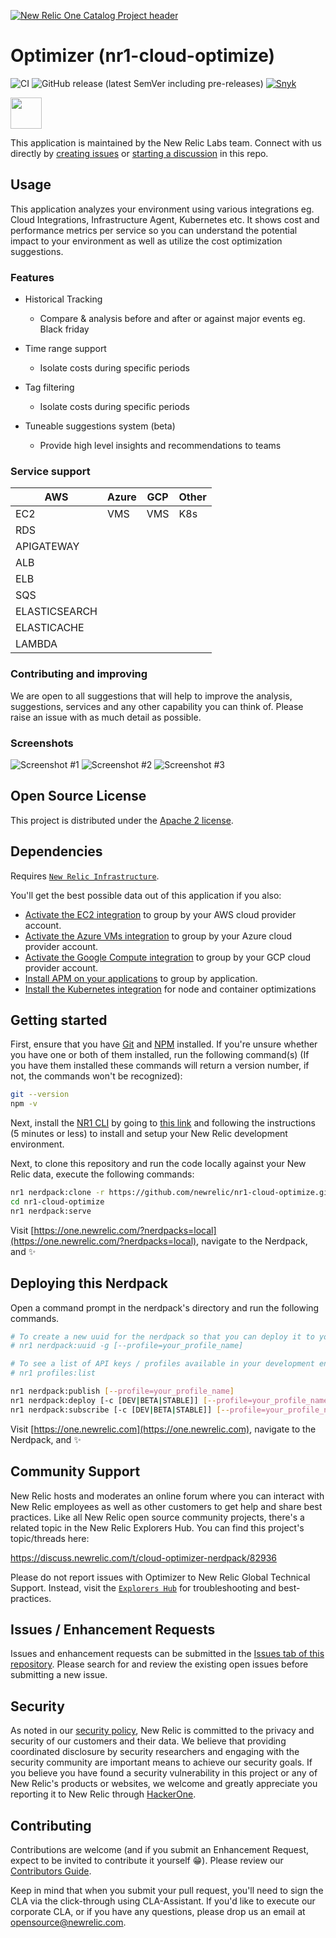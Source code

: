 [![New Relic One Catalog Project header](https://github.com/newrelic/opensource-website/raw/master/src/images/categories/New_Relic_One_Catalog_Project.png)](https://opensource.newrelic.com/oss-category/#new-relic-one-catalog-project)

# Optimizer (nr1-cloud-optimize)

![CI](https://github.com/newrelic/nr1-cloud-optimize/workflows/CI/badge.svg) ![GitHub release (latest SemVer including pre-releases)](https://img.shields.io/github/v/release/newrelic/nr1-cloud-optimize?include_prereleases&sort=semver) [![Snyk](https://snyk.io/test/github/newrelic/nr1-cloud-optimize/badge.svg)](https://snyk.io/test/github/newrelic/nr1-cloud-optimize)

<a href="https://github.com/newrelic?q=nrlabs-viz&amp;type=all&amp;language=&amp;sort="><img src="https://user-images.githubusercontent.com/1786630/214122263-7a5795f6-f4e3-4aa0-b3f5-2f27aff16098.png" height=50 /></a>

This application is maintained by the New Relic Labs team. Connect with us directly by [creating issues](../../issues) or [starting a discussion](../../discussions) in this repo.

## Usage

This application analyzes your environment using various integrations eg. Cloud Integrations, Infrastructure Agent, Kubernetes etc.
It shows cost and performance metrics per service so you can understand the potential impact to your environment as well as utilize the cost optimization suggestions.

### Features
- Historical Tracking
  - Compare & analysis before and after or against major events eg. Black friday

- Time range support
  - Isolate costs during specific periods

- Tag filtering
  - Isolate costs during specific periods

- Tuneable suggestions system (beta)
  - Provide high level insights and recommendations to teams

###  Service support

| AWS              | Azure     | GCP    | Other          | 
| ---------------- | --------- | ------ | -------------  |
| EC2              | VMS       | VMS    | K8s            |
| RDS              |           |        |                |
| APIGATEWAY       |           |        |                |
| ALB
| ELB
| SQS
| ELASTICSEARCH
| ELASTICACHE
| LAMBDA

### Contributing and improving
We are open to all suggestions that will help to improve the analysis, suggestions, services and any other capability you can think of. Please raise an issue with as much detail as possible.

### Screenshots

![Screenshot #1](catalog/screenshots/nr1-cloud-optimize-1.png)
![Screenshot #2](catalog/screenshots/nr1-cloud-optimize-2.png)
![Screenshot #3](catalog/screenshots/nr1-cloud-optimize-3.png)


## Open Source License

This project is distributed under the [Apache 2 license](blob/main/LICENSE).

## Dependencies

Requires [`New Relic Infrastructure`](https://newrelic.com/products/infrastructure).

You'll get the best possible data out of this application if you also:

- [Activate the EC2 integration](https://docs.newrelic.com/docs/integrations/amazon-integrations/get-started/connect-aws-infrastructure) to group by your AWS cloud provider account.
- [Activate the Azure VMs integration](https://docs.newrelic.com/docs/integrations/microsoft-azure-integrations/azure-integrations-list/azure-vms-monitoring-integration) to group by your Azure cloud provider account.
- [Activate the Google Compute integration](https://docs.newrelic.com/docs/integrations/google-cloud-platform-integrations/gcp-integrations-list/google-compute-engine-monitoring-integration) to group by your GCP cloud provider account.
- [Install APM on your applications](https://docs.newrelic.com/docs/agents/manage-apm-agents/installation/install-agent#apm-install) to group by application.
- [Install the Kubernetes integration](https://docs.newrelic.com/docs/kubernetes-pixie/kubernetes-integration/installation/kubernetes-integration-install-configure/) for node and container optimizations


## Getting started

First, ensure that you have [Git](https://git-scm.com/book/en/v2/Getting-Started-Installing-Git) and [NPM](https://www.npmjs.com/get-npm) installed. If you're unsure whether you have one or both of them installed, run the following command(s) (If you have them installed these commands will return a version number, if not, the commands won't be recognized):

```bash
git --version
npm -v
```

Next, install the [NR1 CLI](https://one.newrelic.com/launcher/developer-center.launcher) by going to [this link](https://one.newrelic.com/launcher/developer-center.launcher) and following the instructions (5 minutes or less) to install and setup your New Relic development environment.

Next, to clone this repository and run the code locally against your New Relic data, execute the following commands:

```bash
nr1 nerdpack:clone -r https://github.com/newrelic/nr1-cloud-optimize.git
cd nr1-cloud-optimize
nr1 nerdpack:serve
```

Visit [https://one.newrelic.com/?nerdpacks=local](https://one.newrelic.com/?nerdpacks=local), navigate to the Nerdpack, and :sparkles:

## Deploying this Nerdpack

Open a command prompt in the nerdpack's directory and run the following commands.

```bash
# To create a new uuid for the nerdpack so that you can deploy it to your account:
# nr1 nerdpack:uuid -g [--profile=your_profile_name]

# To see a list of API keys / profiles available in your development environment:
# nr1 profiles:list

nr1 nerdpack:publish [--profile=your_profile_name]
nr1 nerdpack:deploy [-c [DEV|BETA|STABLE]] [--profile=your_profile_name]
nr1 nerdpack:subscribe [-c [DEV|BETA|STABLE]] [--profile=your_profile_name]
```

Visit [https://one.newrelic.com](https://one.newrelic.com), navigate to the Nerdpack, and :sparkles:

## Community Support

New Relic hosts and moderates an online forum where you can interact with New Relic employees as well as other customers to get help and share best practices. Like all New Relic open source community projects, there's a related topic in the New Relic Explorers Hub. You can find this project's topic/threads here:

https://discuss.newrelic.com/t/cloud-optimizer-nerdpack/82936

Please do not report issues with Optimizer to New Relic Global Technical Support. Instead, visit the [`Explorers Hub`](https://discuss.newrelic.com/c/build-on-new-relic) for troubleshooting and best-practices.

## Issues / Enhancement Requests

Issues and enhancement requests can be submitted in the [Issues tab of this repository](https://github.com/newrelic/nr1-cloud-optimize/issues). Please search for and review the existing open issues before submitting a new issue.

## Security

As noted in our [security policy](https://github.com/newrelic/nr1-cloud-optimize/security/policy), New Relic is committed to the privacy and security of our customers and their data. We believe that providing coordinated disclosure by security researchers and engaging with the security community are important means to achieve our security goals.
If you believe you have found a security vulnerability in this project or any of New Relic's products or websites, we welcome and greatly appreciate you reporting it to New Relic through [HackerOne](https://hackerone.com/newrelic).

## Contributing

Contributions are welcome (and if you submit an Enhancement Request, expect to be invited to contribute it yourself :grin:). Please review our [Contributors Guide](./CONTRIBUTING.md).

Keep in mind that when you submit your pull request, you'll need to sign the CLA via the click-through using CLA-Assistant. If you'd like to execute our corporate CLA, or if you have any questions, please drop us an email at opensource@newrelic.com.

